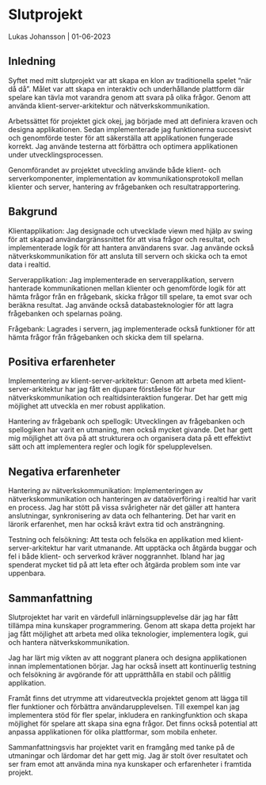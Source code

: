 # Slutprojekt

Lukas Johansson | 01-06-2023

## Inledning

Syftet med mitt slutprojekt var att skapa en klon av traditionella spelet “när då då”. Målet var att skapa en interaktiv och underhållande plattform där spelare kan tävla mot varandra genom att svara på olika frågor. Genom att använda klient-server-arkitektur och nätverkskommunikation.

Arbetssättet för projektet gick okej, jag började med att definiera kraven och designa applikationen. Sedan implementerade jag funktionerna successivt och genomförde tester för att säkerställa att applikationen fungerade korrekt. Jag använde testerna att förbättra och optimera applikationen under utvecklingsprocessen.

Genomförandet av projektet utveckling använde både klient- och serverkomponenter, implementation av kommunikationsprotokoll mellan klienter och server, hantering av frågebanken och resultatrapportering.

## Bakgrund

Klientapplikation: Jag designade och utvecklade viewn med hjälp av swing för att skapad användargränssnittet för att visa frågor och resultat, och implementerade logik för att hantera användarens svar. Jag använde också nätverkskommunikation för att ansluta till servern och skicka och ta emot data i realtid.

Serverapplikation: Jag implementerade en serverapplikation, servern hanterade kommunikationen mellan klienter och genomförde logik för att hämta frågor från en frågebank, skicka frågor till spelare, ta emot svar och beräkna resultat. Jag använde också databasteknologier för att lagra frågebanken och spelarnas poäng.

Frågebank: Lagrades i servern, jag implementerade också funktioner för att hämta frågor från frågebanken och skicka dem till spelarna.

## Positiva erfarenheter

Implementering av klient-server-arkitektur: Genom att arbeta med klient-server-arkitektur har jag fått en djupare förståelse för hur nätverkskommunikation och realtidsinteraktion fungerar. Det har gett mig möjlighet att utveckla en mer robust applikation.

Hantering av frågebank och spellogik: Utvecklingen av frågebanken och spellogiken har varit en utmaning, men också mycket givande. Det har gett mig möjlighet att öva på att strukturera och organisera data på ett effektivt sätt och att implementera regler och logik för spelupplevelsen.

## Negativa erfarenheter

Hantering av nätverkskommunikation: Implementeringen av nätverkskommunikation och hanteringen av dataöverföring i realtid har varit en process. Jag har stött på vissa svårigheter när det gäller att hantera anslutningar, synkronisering av data och felhantering. Det har varit en lärorik erfarenhet, men har också krävt extra tid och ansträngning.

Testning och felsökning: Att testa och felsöka en applikation med klient-server-arkitektur har varit utmanande. Att upptäcka och åtgärda buggar och fel i både klient- och serverkod kräver noggrannhet. Ibland har jag spenderat mycket tid på att leta efter och åtgärda problem som inte var uppenbara.

## Sammanfattning

Slutprojektet har varit en värdefull inlärningsupplevelse där jag har fått tillämpa mina kunskaper programmering. Genom att skapa detta projekt har jag fått möjlighet att arbeta med olika teknologier, implementera logik, gui och hantera nätverkskommunikation.

Jag har lärt mig vikten av att noggrant planera och designa applikationen innan implementationen börjar. Jag har också insett att kontinuerlig testning och felsökning är avgörande för att upprätthålla en stabil och pålitlig applikation.

Framåt finns det utrymme att vidareutveckla projektet genom att lägga till fler funktioner och förbättra användarupplevelsen. Till exempel kan jag implementera stöd för fler spelar, inkludera en rankingfunktion och skapa möjlighet för spelare att skapa sina egna frågor. Det finns också potential att anpassa applikationen för olika plattformar, som mobila enheter.

Sammanfattningsvis har projektet varit en framgång med tanke på de utmaningar och lärdomar det har gett mig. Jag är stolt över resultatet och ser fram emot att använda mina nya kunskaper och erfarenheter i framtida projekt.
